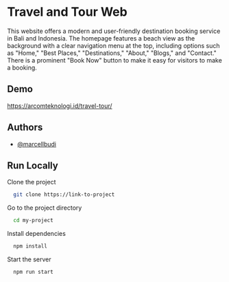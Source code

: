 
# Travel and Tour Web

This website offers a modern and user-friendly destination booking service in Bali and Indonesia. The homepage features a beach view as the background with a clear navigation menu at the top, including options such as "Home," "Best Places," "Destinations," "About," "Blogs," and "Contact." There is a prominent "Book Now" button to make it easy for visitors to make a booking.


## Demo

https://arcomteknologi.id/travel-tour/


## Authors

- [@marcellbudi](https://github.com/MarcellBudi)


## Run Locally

Clone the project

```bash
  git clone https://link-to-project
```

Go to the project directory

```bash
  cd my-project
```

Install dependencies

```bash
  npm install
```

Start the server

```bash
  npm run start
```

